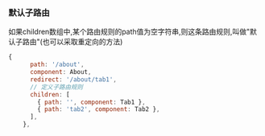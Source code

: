 ### 默认子路由
如果children数组中,某个路由规则的path值为空字符串,则这条路由规则,叫做"默认子路由"(也可以采取重定向的方法)
```js
{
      path: '/about',
      component: About,
      redirect: '/about/tab1',
      // 定义子路由规则
      children: [
        { path: '', component: Tab1 },
        { path: 'tab2', component: Tab2 },
      ],
    },
```